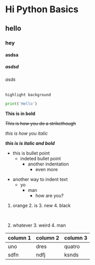# Hi Python Basics
## hello
### hey
#### asdsa
##### asdsd
###### asds

`highlight background`

```python
print('Hello')
```

**This is in bold**

~~This is how you do a strikethough~~

_this is how you italic_

**_this is is italic and bold_**

* this is bullet point
    * indeted bullet point
        * another indentation
            * even more

- another way to indent text
    - yo
        - man
            - how are you?

1. orange 
    2. is
    3. new
    4. black

<br>

 2. whatever
    3. weird
        4. man
        
| column 1 | column 2 | column 3|
|----------|----------|---------|
|uno | dres | quatro|
|sdfn|ndfj|ksnds| 


        



